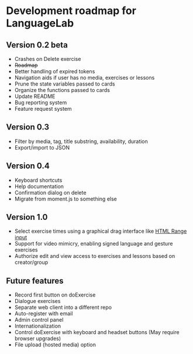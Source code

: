 # Development roadmap for LanguageLab

## Version 0.2 beta

* Crashes on Delete exercise
* ~~Roadmap~~
* Better handling of expired tokens
* Navigation aids if user has no media, exercises or lessons
* Prune the state variables passed to cards
* Organize the functions passed to cards
* Update README
* Bug reporting system
* Feature request system

## Version 0.3

* Filter by media, tag, title substring, availability, duration
* Export/import to JSON

## Version 0.4

* Keyboard shortcuts
* Help documentation
* Confirmation dialog on delete
* Migrate from moment.js to something else

## Version 1.0

* Select exercise times using a graphical drag interface like
[HTML Range input](https://developer.mozilla.org/en-US/docs/Web/HTML/Element/input/range)
* Support for video mimicry, enabling signed language and gesture exercises
* Authorize edit and view access to exercises and lessons based on creator/group

## Future features

* Record first button on doExercise
* Dialogue exercises
* Separate web client into a different repo
* Auto-register with email
* Admin control panel
* Internationalization
* Control doExercise with keyboard and headset buttons (May require browser
upgrades)
* File upload (hosted media) option
